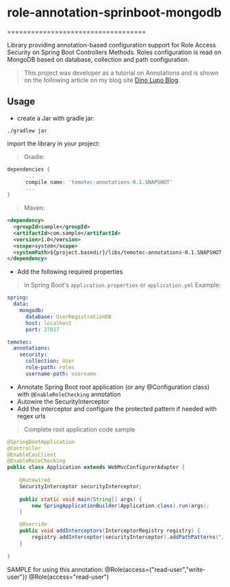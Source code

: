 # role-annotation-sprinboot-mongodb
===================================

Library providing annotation-based configuration support for Role Access Security on Spring Boot Controllers Methods.
Roles configuration is read on MongoDB based on database, collection and path configuration.

> This project was developer as a tutorial on Annotations and is shown on the following article on my blog site [Dino Lupo Blog](http://dinolupo.github.io).

## Usage

* create a Jar with gradle jar:

```./gradlew jar```

import the library in your project:

> Gradle:

  ```Groovy
  dependencies {
        ...
  		compile name: 'temotec-annotations-0.1.SNAPSHOT'
        ...
  }
  ```
> Maven:

  ```xml
  <dependency>
    <groupId>sample</groupId>
    <artifactId>com.sample</artifactId>
    <version>1.0</version>
    <scope>system</scope>
    <systemPath>${project.basedir}/libs/temotec-annotations-0.1.SNAPSHOT.jar</systemPath>
  </dependency>
  ```
  

* Add the following required properties

> in Spring Boot's `application.properties` or `application.yml` Example:

```yml
spring:
  data:
    mongodb:
      database: UserRegistrationDB
      host: localhost
      port: 27017

temotec:
  annotations:
    security:
      collection: User
      role-path: roles
      username-path: username
```

* Annotate Spring Boot root application (or any @Configuration class) with `@EnableRoleChecking` annotation
* Autowire the SecurityInterceptor
* Add the interceptor and configure the protected pattern if needed with regex urls

> Complete root application code sample

```java
@SpringBootApplication
@Controller
@EnableCasClient
@EnableRoleChecking
public class Application extends WebMvcConfigurerAdapter {
		
	@Autowired
	SecurityInterceptor securityInterceptor;
	
	public static void main(String[] args) {
		new SpringApplicationBuilder(Application.class).run(args);
	}

	@Override
	public void addInterceptors(InterceptorRegistry registry) {
	    registry.addInterceptor(securityInterceptor).addPathPatterns("/protected/*");
	}
		
}
```

SAMPLE for using this annotation:
	@Role(access={"read-user","write-user"})
    @Role(access="read-user")